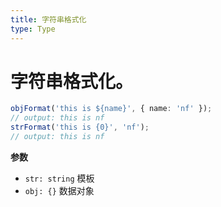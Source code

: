 ```yaml
---
title: 字符串格式化
type: Type
---
```


# 字符串格式化。

```ts
objFormat('this is ${name}', { name: 'nf' });
// output: this is nf
strFormat('this is {0}', 'nf');
// output: this is nf
```

**参数**

- `str: string` 模板
- `obj: {}` 数据对象
